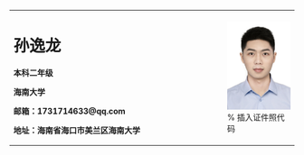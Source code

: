 
<table border="0">
  <tr>
    <td width="75%">
      <h1>孙逸龙</h1>
      <p><b>本科二年级</b></p>
      <p><b>海南大学</b></p>
      <p><b>邮箱：1731714633@qq.com</b></p>
      <p><b>地址：海南省海口市美兰区海南大学</b></p>
    </td>
    <td width="25%">
      <img src="/zhengjianzhao.jpg" width="100%">      % 插入证件照代码
    </td>
  </tr>
</table>
